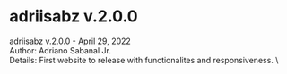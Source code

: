 # adriisabz v.2.0.0

adriisabz v.2.0.0 - April 29, 2022 \
Author: Adriano Sabanal Jr. \
Details: First website to release with functionalites and responsiveness. \

